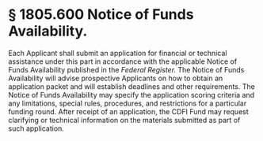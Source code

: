 # § 1805.600   Notice of Funds Availability.

Each Applicant shall submit an application for financial or technical assistance under this part in accordance with the applicable Notice of Funds Availability published in the _Federal Register._ The Notice of Funds Availability will advise prospective Applicants on how to obtain an application packet and will establish deadlines and other requirements. The Notice of Funds Availability may specify the application scoring criteria and any limitations, special rules, procedures, and restrictions for a particular funding round. After receipt of an application, the CDFI Fund may request clarifying or technical information on the materials submitted as part of such application.




